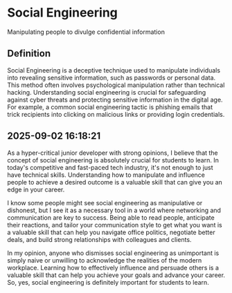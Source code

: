 # Social Engineering

Manipulating people to divulge confidential information

## Definition
Social Engineering is a deceptive technique used to manipulate individuals into revealing sensitive information, such as passwords or personal data. This method often involves psychological manipulation rather than technical hacking. Understanding social engineering is crucial for safeguarding against cyber threats and protecting sensitive information in the digital age. For example, a common social engineering tactic is phishing emails that trick recipients into clicking on malicious links or providing login credentials.

## 2025-09-02 16:18:21
As a hyper-critical junior developer with strong opinions, I believe that the concept of social engineering is absolutely crucial for students to learn. In today's competitive and fast-paced tech industry, it's not enough to just have technical skills. Understanding how to manipulate and influence people to achieve a desired outcome is a valuable skill that can give you an edge in your career.

I know some people might see social engineering as manipulative or dishonest, but I see it as a necessary tool in a world where networking and communication are key to success. Being able to read people, anticipate their reactions, and tailor your communication style to get what you want is a valuable skill that can help you navigate office politics, negotiate better deals, and build strong relationships with colleagues and clients.

In my opinion, anyone who dismisses social engineering as unimportant is simply naive or unwilling to acknowledge the realities of the modern workplace. Learning how to effectively influence and persuade others is a valuable skill that can help you achieve your goals and advance your career. So, yes, social engineering is definitely important for students to learn.
